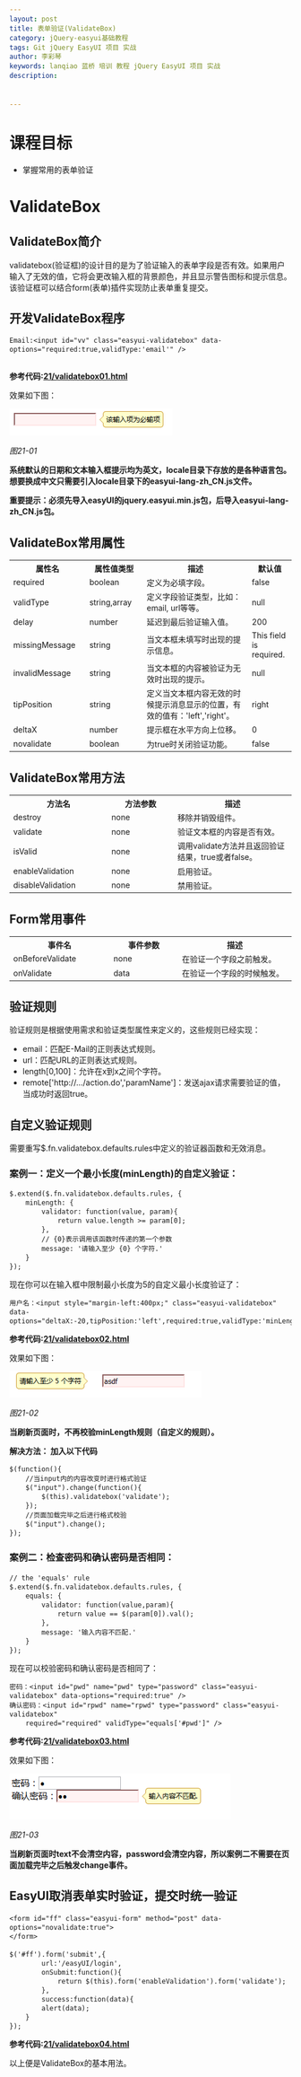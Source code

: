 ```yaml
---
layout: post  
title: 表单验证(ValidateBox)    
category: jQuery-easyui基础教程  
tags: Git jQuery EasyUI 项目 实战  
author: 李彩琴  
keywords: lanqiao 蓝桥 培训 教程 jQuery EasyUI 项目 实战  
description:
  

---
```

# 课程目标

- 掌握常用的表单验证


# ValidateBox

## ValidateBox简介

  
validatebox(验证框)的设计目的是为了验证输入的表单字段是否有效。如果用户输入了无效的值，它将会更改输入框的背景颜色，并且显示警告图标和提示信息。该验证框可以结合form(表单)插件实现防止表单重复提交。

## 开发ValidateBox程序

```
Email:<input id="vv" class="easyui-validatebox" data-options="required:true,validType:'email'" />  
  
```

**参考代码:[21/validatebox01.html](https://coding.net/u/lanqiao/p/easyuiDemo/git/blob/master/21/validatebox01.html)**
  
效果如下图：

![](/public/img/easyui-zq/21.1.png)

*图21-01*

**系统默认的日期和文本输入框提示均为英文，locale目录下存放的是各种语言包。想要换成中文只需要引入locale目录下的easyui-lang-zh_CN.js文件。**


**重要提示：必须先导入easyUI的jquery.easyui.min.js包，后导入easyui-lang-zh_CN.js包。**

## ValidateBox常用属性

<table class="table table-bordered table-striped table-condensed">
   <tr>
      <th width="200px">属性名</th>
      <th width="180px">属性值类型</th>
      <th width="600px">描述</th>
      <th width="100px">默认值</th>
   </tr>
   <tr>
      <td>required</td>
	  <td>boolean</td>
	  <td>定义为必填字段。</td>
	  <td>false</td>
   </tr>
   <tr>
      <td>validType</td>
	  <td>string,array</td>
	  <td>定义字段验证类型，比如：email, url等等。</td>
	  <td>null</td>
   </tr>
   <tr>
      <td>delay</td>
	  <td>number</td>
	  <td>延迟到最后验证输入值。</td>
	  <td>200</td>
   </tr>
   <tr>
      <td>missingMessage</td>
	  <td>string</td>
	  <td>当文本框未填写时出现的提示信息。</td>
	  <td>This field is required.</td>
   </tr>   
   <tr>
      <td>invalidMessage</td>
	  <td>string</td>
	  <td>当文本框的内容被验证为无效时出现的提示。</td>
	  <td>null</td>
   </tr>
   <tr>
      <td>tipPosition</td>
	  <td>string</td>
	  <td>定义当文本框内容无效的时候提示消息显示的位置，有效的值有：'left','right'。</td>
	  <td>right</td>
   </tr>
   <tr>
      <td>deltaX</td>
	  <td>number</td>
	  <td>提示框在水平方向上位移。</td>
	  <td>0</td>
   </tr>
   <tr>
      <td>novalidate</td>
	  <td>boolean</td>
	  <td>为true时关闭验证功能。</td>
	  <td>false</td>
   </tr>
</table>


## ValidateBox常用方法  

<table class="table table-bordered table-striped table-condensed">
   <tr>
      <th width="300px">方法名</th> 
      <th width="300px">方法参数</th> 
      <th width="600px">描述</th>
   </tr>
   <tr>
      <td>destroy</td> 
      <td>none</td> 
      <td>移除并销毁组件。</td>
   </tr>
   <tr>
      <td>validate</td> 
      <td>none</td> 
      <td>验证文本框的内容是否有效。</td>
   </tr>
   <tr>
      <td>isValid</td> 
      <td>none</td> 
      <td>调用validate方法并且返回验证结果，true或者false。</td>
   </tr>
   <tr>
      <td>enableValidation</td> 
      <td>none</td> 
      <td>启用验证。</td>
   </tr>
   <tr>
      <td>disableValidation</td> 
      <td>none</td> 
      <td>禁用验证。</td>
   </tr>
</table>  

## Form常用事件

<table class="table table-bordered table-striped table-condensed">
   <tr>
      <th width="300px">事件名</th><th width="300px">事件参数</th><th width="600px">描述</th>
   </tr>
   <tr>
      <td>onBeforeValidate</td><td>none</td><td>在验证一个字段之前触发。</td>
   </tr>
   <tr>
      <td>onValidate</td><td>data</td><td>在验证一个字段的时候触发。</td>
   </tr>
</table> 

##  验证规则  

验证规则是根据使用需求和验证类型属性来定义的，这些规则已经实现：  

- email：匹配E-Mail的正则表达式规则。  
- url：匹配URL的正则表达式规则。  
- length[0,100]：允许在x到x之间个字符。  
- remote['http://.../action.do','paramName']：发送ajax请求需要验证的值，当成功时返回true。
  
## 自定义验证规则  

需要重写$.fn.validatebox.defaults.rules中定义的验证器函数和无效消息。

### 案例一：定义一个最小长度(minLength)的自定义验证：

```
$.extend($.fn.validatebox.defaults.rules, {      
    minLength: {      
        validator: function(value, param){      
            return value.length >= param[0];      
        },    
		// {0}表示调用该函数时传递的第一个参数
        message: '请输入至少 {0} 个字符.'   
    }    
});  
```

现在你可以在输入框中限制最小长度为5的自定义最小长度验证了：

```
用户名：<input style="margin-left:400px;" class="easyui-validatebox" data-options="deltaX:-20,tipPosition:'left',required:true,validType:'minLength[5]'">  
```

**参考代码:[21/validatebox02.html](https://coding.net/u/lanqiao/p/easyuiDemo/git/blob/master/21/validatebox02.html)**

效果如下图：  

![](/public/img/easyui-zq/21.2.png)

*图21-02*

**当刷新页面时，不再校验minLength规则（自定义的规则）。**

**解决方法： 加入以下代码**

```
$(function(){
	//当input内的内容改变时进行格式验证
	$("input").change(function(){
		$(this).validatebox('validate');
	});
	//页面加载完毕之后进行格式校验
	$("input").change();
});
```

### 案例二：检查密码和确认密码是否相同：

```
// the 'equals' rule    
$.extend($.fn.validatebox.defaults.rules, {    
    equals: {    
        validator: function(value,param){    
            return value == $(param[0]).val();    
        },    
        message: '输入内容不匹配.'   
    }    
});  
```

现在可以校验密码和确认密码是否相同了：

```
密码：<input id="pwd" name="pwd" type="password" class="easyui-validatebox" data-options="required:true" />   
确认密码：<input id="rpwd" name="rpwd" type="password" class="easyui-validatebox"     
    required="required" validType="equals['#pwd']" />  
```

**参考代码:[21/validatebox03.html](https://coding.net/u/lanqiao/p/easyuiDemo/git/blob/master/21/validatebox03.html)**

效果如下图：  

![](/public/img/easyui-zq/21.3.png)

*图21-03*

**当刷新页面时text不会清空内容，password会清空内容，所以案例二不需要在页面加载完毕之后触发change事件。**


##  EasyUI取消表单实时验证，提交时统一验证

```
<form id="ff" class="easyui-form" method="post" data-options="novalidate:true">
</form>

$('#ff').form('submit',{
		url:'/easyUI/login',  
        onSubmit:function(){
            return $(this).form('enableValidation').form('validate');
        },
        success:function(data){    
        alert(data);    
    }
});
```

**参考代码:[21/validatebox04.html](https://coding.net/u/lanqiao/p/easyuiDemo/git/blob/master/21/validatebox04.html)**

以上便是ValidateBox的基本用法。





